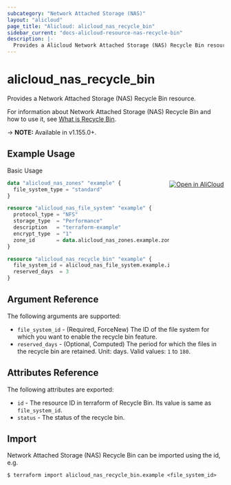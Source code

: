 ```yaml
---
subcategory: "Network Attached Storage (NAS)"
layout: "alicloud"
page_title: "Alicloud: alicloud_nas_recycle_bin"
sidebar_current: "docs-alicloud-resource-nas-recycle-bin"
description: |-
  Provides a Alicloud Network Attached Storage (NAS) Recycle Bin resource.
---
```


# alicloud\_nas\_recycle\_bin

Provides a Network Attached Storage (NAS) Recycle Bin resource.

For information about Network Attached Storage (NAS) Recycle Bin and how to use it, see [What is Recycle Bin](https://www.alibabacloud.com/help/en/doc-detail/264185.html).

-> **NOTE:** Available in v1.155.0+.

## Example Usage
<div class="oics-button" style="float: right;margin: 0 0 -40px 0;">
  <a href="https://api.aliyun.com/api-tools/terraform?resource=alicloud_nas_recycle_bin&exampleId=3d880a4f-bcc5-f243-1c79-905439ec95b411821d47&activeTab=example&spm=docs.r.nas_recycle_bin.0.3d880a4fbc" target="_blank">
    <img alt="Open in AliCloud" src="https://img.alicdn.com/imgextra/i1/O1CN01hjjqXv1uYUlY56FyX_!!6000000006049-55-tps-254-36.svg" style="max-height: 44px; margin: 32px auto; max-width: 100%;">
  </a>
</div>

Basic Usage

```terraform
data "alicloud_nas_zones" "example" {
  file_system_type = "standard"
}

resource "alicloud_nas_file_system" "example" {
  protocol_type = "NFS"
  storage_type  = "Performance"
  description   = "terraform-example"
  encrypt_type  = "1"
  zone_id       = data.alicloud_nas_zones.example.zones[0].zone_id
}

resource "alicloud_nas_recycle_bin" "example" {
  file_system_id = alicloud_nas_file_system.example.id
  reserved_days  = 3
}
```

## Argument Reference

The following arguments are supported:

* `file_system_id` - (Required, ForceNew) The ID of the file system for which you want to enable the recycle bin feature.
* `reserved_days` - (Optional, Computed) The period for which the files in the recycle bin are retained. Unit: days. Valid values: `1` to `180`.

## Attributes Reference

The following attributes are exported:

* `id` - The resource ID in terraform of Recycle Bin. Its value is same as `file_system_id`.
* `status` - The status of the recycle bin.

## Import

Network Attached Storage (NAS) Recycle Bin can be imported using the id, e.g.

```shell
$ terraform import alicloud_nas_recycle_bin.example <file_system_id>
```